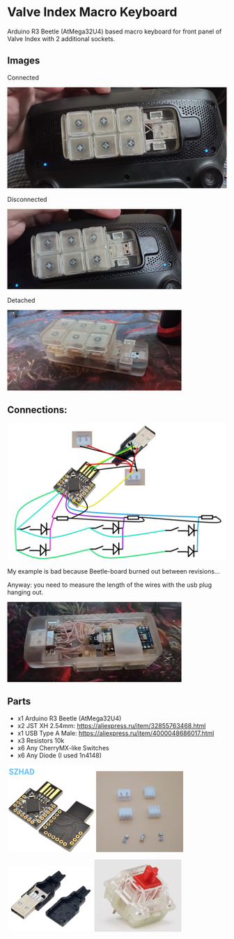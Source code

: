 # Valve Index Macro Keyboard
Arduino R3 Beetle (AtMega32U4) based macro keyboard for front panel of Valve Index with 2 additional sockets.

## Images
Connected

<img width="600" src="/images/inplace.jpg"/>

Disconnected

<img width="400" src="/images/inplace_detached.jpg"/>

Detached

<img width="400" src="/images/detached.jpg"/>

## Connections:

<img width="600" src="/images/Scheme.jpg"/>


My example is bad because Beetle-board burned out between revisions...

Anyway: you need to measure the length of the wires with the usb plug hanging out.

<img width="400" src="/images/back_bad.jpg"/>

## Parts
- x1 Arduino R3 Beetle (AtMega32U4)
- x2 JST XH 2.54mm: https://aliexpress.ru/item/32855763468.html
- x1 USB Type A Male: https://aliexpress.ru/item/4000048686017.html
- x3 Resistors 10k
- x6 Any CherryMX-like Switches
- x6 Any Diode (I used 1n4148)

<img width="200" src="/images/Arduino.jpg"/> <img width="200" src="/images/JstXH.jpg"/>

<img width="200" src="/images/UsbMale.jpg"/><img width="200" src="/images/CherryMX.jpg"/>
